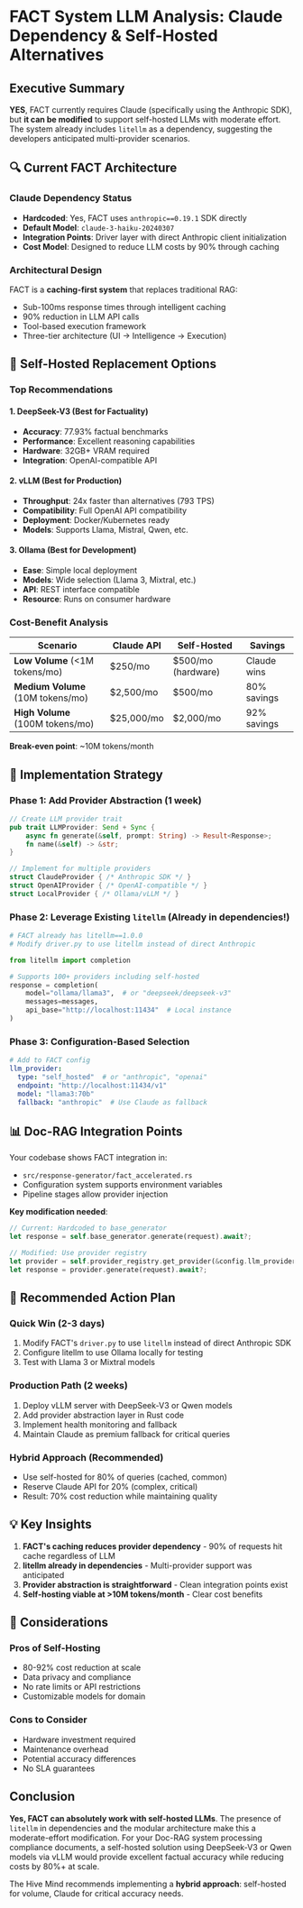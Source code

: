 # FACT System LLM Analysis: Claude Dependency & Self-Hosted Alternatives

## Executive Summary

**YES**, FACT currently requires Claude (specifically using the Anthropic SDK), but **it can be modified** to support self-hosted LLMs with moderate effort. The system already includes `litellm` as a dependency, suggesting the developers anticipated multi-provider scenarios.

## 🔍 Current FACT Architecture

### Claude Dependency Status
- **Hardcoded**: Yes, FACT uses `anthropic==0.19.1` SDK directly
- **Default Model**: `claude-3-haiku-20240307`
- **Integration Points**: Driver layer with direct Anthropic client initialization
- **Cost Model**: Designed to reduce LLM costs by 90% through caching

### Architectural Design
FACT is a **caching-first system** that replaces traditional RAG:
- Sub-100ms response times through intelligent caching
- 90% reduction in LLM API calls
- Tool-based execution framework
- Three-tier architecture (UI → Intelligence → Execution)

## 🚀 Self-Hosted Replacement Options

### Top Recommendations

#### 1. **DeepSeek-V3** (Best for Factuality)
- **Accuracy**: 77.93% factual benchmarks
- **Performance**: Excellent reasoning capabilities
- **Hardware**: 32GB+ VRAM required
- **Integration**: OpenAI-compatible API

#### 2. **vLLM** (Best for Production)
- **Throughput**: 24x faster than alternatives (793 TPS)
- **Compatibility**: Full OpenAI API compatibility
- **Deployment**: Docker/Kubernetes ready
- **Models**: Supports Llama, Mistral, Qwen, etc.

#### 3. **Ollama** (Best for Development)
- **Ease**: Simple local deployment
- **Models**: Wide selection (Llama 3, Mixtral, etc.)
- **API**: REST interface compatible
- **Resource**: Runs on consumer hardware

### Cost-Benefit Analysis

| Scenario | Claude API | Self-Hosted | Savings |
|----------|------------|-------------|---------|
| **Low Volume** (<1M tokens/mo) | $250/mo | $500/mo (hardware) | Claude wins |
| **Medium Volume** (10M tokens/mo) | $2,500/mo | $500/mo | 80% savings |
| **High Volume** (100M tokens/mo) | $25,000/mo | $2,000/mo | 92% savings |

**Break-even point**: ~10M tokens/month

## 🔧 Implementation Strategy

### Phase 1: Add Provider Abstraction (1 week)
```rust
// Create LLM provider trait
pub trait LLMProvider: Send + Sync {
    async fn generate(&self, prompt: String) -> Result<Response>;
    fn name(&self) -> &str;
}

// Implement for multiple providers
struct ClaudeProvider { /* Anthropic SDK */ }
struct OpenAIProvider { /* OpenAI-compatible */ }
struct LocalProvider { /* Ollama/vLLM */ }
```

### Phase 2: Leverage Existing `litellm` (Already in dependencies!)
```python
# FACT already has litellm==1.0.0
# Modify driver.py to use litellm instead of direct Anthropic

from litellm import completion

# Supports 100+ providers including self-hosted
response = completion(
    model="ollama/llama3",  # or "deepseek/deepseek-v3"
    messages=messages,
    api_base="http://localhost:11434"  # Local instance
)
```

### Phase 3: Configuration-Based Selection
```yaml
# Add to FACT config
llm_provider:
  type: "self_hosted"  # or "anthropic", "openai"
  endpoint: "http://localhost:11434/v1"
  model: "llama3:70b"
  fallback: "anthropic"  # Use Claude as fallback
```

## 📊 Doc-RAG Integration Points

Your codebase shows FACT integration in:
- `src/response-generator/fact_accelerated.rs`
- Configuration system supports environment variables
- Pipeline stages allow provider injection

**Key modification needed**:
```rust
// Current: Hardcoded to base_generator
let response = self.base_generator.generate(request).await?;

// Modified: Use provider registry
let provider = self.provider_registry.get_provider(&config.llm_provider)?;
let response = provider.generate(request).await?;
```

## 🎯 Recommended Action Plan

### Quick Win (2-3 days)
1. Modify FACT's `driver.py` to use `litellm` instead of direct Anthropic SDK
2. Configure litellm to use Ollama locally for testing
3. Test with Llama 3 or Mixtral models

### Production Path (2 weeks)
1. Deploy vLLM server with DeepSeek-V3 or Qwen models
2. Add provider abstraction layer in Rust code
3. Implement health monitoring and fallback
4. Maintain Claude as premium fallback for critical queries

### Hybrid Approach (Recommended)
- Use self-hosted for 80% of queries (cached, common)
- Reserve Claude API for 20% (complex, critical)
- Result: 70% cost reduction while maintaining quality

## 💡 Key Insights

1. **FACT's caching reduces provider dependency** - 90% of requests hit cache regardless of LLM
2. **litellm already in dependencies** - Multi-provider support was anticipated
3. **Provider abstraction is straightforward** - Clean integration points exist
4. **Self-hosting viable at >10M tokens/month** - Clear cost benefits

## 🚨 Considerations

### Pros of Self-Hosting
- 80-92% cost reduction at scale
- Data privacy and compliance
- No rate limits or API restrictions
- Customizable models for domain

### Cons to Consider
- Hardware investment required
- Maintenance overhead
- Potential accuracy differences
- No SLA guarantees

## Conclusion

**Yes, FACT can absolutely work with self-hosted LLMs**. The presence of `litellm` in dependencies and the modular architecture make this a moderate-effort modification. For your Doc-RAG system processing compliance documents, a self-hosted solution using DeepSeek-V3 or Qwen models via vLLM would provide excellent factual accuracy while reducing costs by 80%+ at scale.

The Hive Mind recommends implementing a **hybrid approach**: self-hosted for volume, Claude for critical accuracy needs.